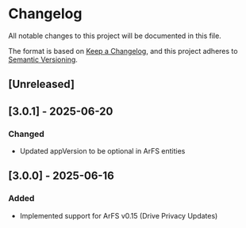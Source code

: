 # Changelog

All notable changes to this project will be documented in this file.

The format is based on [Keep a Changelog](https://keepachangelog.com/en/1.1.0/),
and this project adheres to [Semantic Versioning](https://semver.org/spec/v2.0.0.html).

## [Unreleased]

## [3.0.1] - 2025-06-20

### Changed

-   Updated appVersion to be optional in ArFS entities

## [3.0.0] - 2025-06-16

### Added

-   Implemented support for ArFS v0.15 (Drive Privacy Updates)

